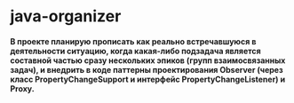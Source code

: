 # java-organizer
#### В проекте планирую прописать как реально встречавшуюся в деятельности ситуацию, когда какая-либо подзадача является составной частью сразу нескольких эпиков (групп взаимосвязанных задач), и внедрить в коде паттерны проектирования Observer (через класс PropertyChangeSupport и интерфейс PropertyChangeListener) и Proxy. 
